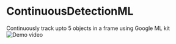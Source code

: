 # ContinuousDetectionML
Continuously track upto 5 objects in a frame using Google ML kit
![Demo video](https://github.com/rambir4git/ContinuousDetectionML/blob/master/demo.gif)
